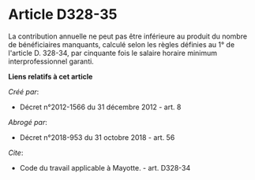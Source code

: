 # Article D328-35

La contribution annuelle ne peut pas être inférieure au produit du nombre de bénéficiaires manquants, calculé selon les
règles définies au 1° de l'article D. 328-34, par cinquante fois le salaire horaire minimum interprofessionnel garanti.

**Liens relatifs à cet article**

_Créé par_:

  - Décret n°2012-1566 du 31 décembre 2012 - art. 8

_Abrogé par_:

  - Décret n°2018-953 du 31 octobre 2018 - art. 56

_Cite_:

  - Code du travail applicable à Mayotte. - art. D328-34
